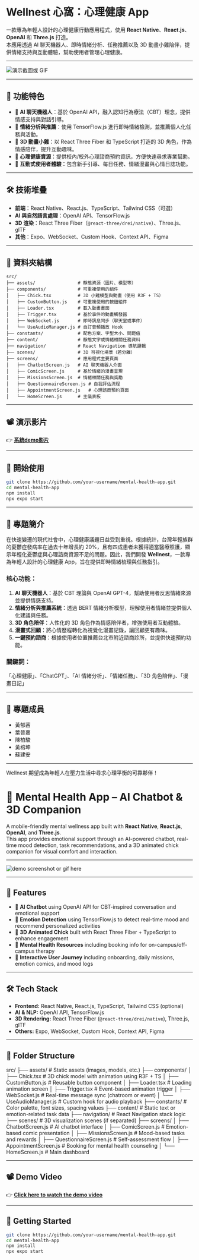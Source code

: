 # Wellnest 心窩：心理健康 App

一款專為年輕人設計的心理健康行動應用程式，使用 **React Native**、**React.js**、**OpenAI** 和 **Three.js** 打造。  
本應用透過 AI 聊天機器人、即時情緒分析、任務推薦以及 3D 動畫小雞陪伴，提供情緒支持與互動體驗，幫助使用者管理心理健康。

---

![演示截圖或 GIF](./assets/demo.gif)

---

## 🚀 功能特色

- 💬 **AI 聊天機器人**：基於 OpenAI API，融入認知行為療法（CBT）理念，提供情感支持與對話引導。
- 🎯 **情緒分析與推薦**：使用 TensorFlow.js 進行即時情緒檢測，並推薦個人化任務與活動。
- 🐣 **3D 動畫小雞**：以 React Three Fiber 和 TypeScript 打造的 3D 角色，作為情感陪伴，提升互動趣味。
- 📄 **心理健康資源**：提供校內/校外心理諮商預約資訊，方便快速尋求專業幫助。
- 🧭 **互動式使用者體驗**：包含新手引導、每日任務、情緒漫畫與心情日誌功能。

---

## 🛠 技術堆疊

- **前端**：React Native、React.js、TypeScript、Tailwind CSS（可選）
- **AI 與自然語言處理**：OpenAI API、TensorFlow.js
- **3D 渲染**：React Three Fiber（`@react-three/drei/native`）、Three.js、glTF
- **其他**：Expo、WebSocket、Custom Hook、Context API、Figma

---

## 📁 資料夾結構

```
src/
├── assets/                # 靜態資源（圖片、模型等）
├── components/            # 可重複使用的組件
│   ├── Chick.tsx          # 3D 小雞模型與動畫（使用 R3F + TS）
│   ├── CustomButton.js    # 可重複使用的按鈕組件
│   ├── Loader.tsx         # 載入動畫畫面
│   ├── Trigger.tsx        # 基於事件的動畫觸發器
│   ├── WebSocket.js       # 即時訊息同步（聊天室或事件）
│   └── UseAudioManager.js # 自訂音頻播放 Hook
├── constants/             # 配色方案、字型大小、間距值
├── content/               # 靜態文字或情緒相關任務資料
├── navigation/            # React Navigation 導航邏輯
├── scenes/                # 3D 可視化場景（若分離）
├── screens/               # 應用程式主要頁面
│   ├── ChatbotScreen.js   # AI 聊天機器人介面
│   ├── ComicScreen.js     # 基於情緒的漫畫呈現
│   ├── MissionsScreen.js  # 情緒相關任務與獎勵
│   ├── QuestionnaireScreen.js # 自我評估流程
│   ├── AppointmentScreen.js   # 心理諮商預約頁面
│   └── HomeScreen.js      # 主儀表板
```

---

## 📽 演示影片

👉 **[系統demo影片](https://drive.google.com/file/d/1qi08N-vroGFlp0b__W9Z201iuonssLNx/view?usp=sharing)**  

---

## 🔧 開始使用

```bash
git clone https://github.com/your-username/mental-health-app.git
cd mental-health-app
npm install
npx expo start
```

---

## 📖 專題簡介

在快速變遷的現代社會中，心理健康議題日益受到重視。根據統計，台灣年輕族群的憂鬱症發病率在過去十年增長約 20%，且有四成患者未獲得適當醫療照護，顯示年輕化憂鬱症與心理諮商資源不足的問題。因此，我們開發 **Wellnest**，一款專為年輕人設計的心理健康 App，旨在提供即時情緒梳理與任務指引。

### 核心功能：
1. **AI 聊天機器人**：基於 CBT 理論與 OpenAI GPT-4，幫助使用者反思情緒來源並提供情感支持。
2. **情緒分析與推薦系統**：透過 BERT 情緒分析模型，理解使用者情緒並提供個人化建議與任務。
3. **3D 角色陪伴**：人性化的 3D 角色作為情感陪伴者，增強使用者互動體驗。
4. **漫畫式回顧**：將心情歷程轉化為視覺化漫畫記錄，讓回顧更有趣味。
5. **一鍵預約諮商**：根據使用者位置推薦台北市附近諮商診所，並提供快速預約功能。

### 關鍵詞：
「心理健康」、「ChatGPT」、「AI 情緒分析」、「情緒任務」、「3D 角色陪伴」、「漫畫日記」

---

## 👥 專題成員
- 黃郁茜
- 葉晉嘉
- 陳柏駿
- 黃榕坤
- 蘇建安

---

Wellnest 期望成為年輕人在壓力生活中尋求心理平衡的可靠夥伴！


# 🧠 Mental Health App – AI Chatbot & 3D Companion

A mobile-friendly mental wellness app built with **React Native**, **React.js**, **OpenAI**, and **Three.js**.  
This app provides emotional support through an AI-powered chatbot, real-time mood detection, task recommendations, and a 3D animated chick companion for visual comfort and interaction.

---

![demo screenshot or gif here](./assets/demo.gif)

---

## 🚀 Features

- 💬 **AI Chatbot** using OpenAI API for CBT-inspired conversation and emotional support
- 🎯 **Emotion Detection** using TensorFlow.js to detect real-time mood and recommend personalized activities
- 🐣 **3D Animated Chick** built with React Three Fiber + TypeScript to enhance engagement
- 📄 **Mental Health Resources** including booking info for on-campus/off-campus therapy
- 🧭 **Interactive User Journey** including onboarding, daily missions, emotion comics, and mood logs

---

## 🛠 Tech Stack

- **Frontend:** React Native, React.js, TypeScript, Tailwind CSS (optional)
- **AI & NLP:** OpenAI API, TensorFlow.js
- **3D Rendering:** React Three Fiber (`@react-three/drei/native`), Three.js, glTF
- **Others:** Expo, WebSocket, Custom Hook, Context API, Figma

---

## 📁 Folder Structure

src/ ├── assets/ # Static assets (images, models, etc.) ├── components/
│ ├── Chick.tsx # 3D chick model with animation using R3F + TS │ ├── CustomButton.js # Reusable button component │ ├── Loader.tsx # Loading animation screen │ ├── Trigger.tsx # Event-based animation trigger │ ├── WebSocket.js # Real-time message sync (chatroom or event) │ └── UseAudioManager.js # Custom hook for audio playback ├── constants/ # Color palette, font sizes, spacing values ├── content/ # Static text or emotion-related task data ├── navigation/ # React Navigation stack logic ├── scenes/ # 3D visualization scenes (if separated) ├── screens/
│ ├── ChatbotScreen.js # AI chatbot interface │ ├── ComicScreen.js # Emotion-based comic presentation │ ├── MissionsScreen.js # Mood-based tasks and rewards │ ├── QuestionnaireScreen.js # Self-assessment flow │ ├── AppointmentScreen.js # Booking for mental health counseling │ └── HomeScreen.js # Main dashboard


---

## 📽 Demo Video

👉 **[Click here to watch the demo video](https://drive.google.com/file/d/1qi08N-vroGFlp0b__W9Z201iuonssLNx/view?usp=sharing)**  

---

## 🔧 Getting Started

```bash
git clone https://github.com/your-username/mental-health-app.git
cd mental-health-app
npm install
npx expo start
